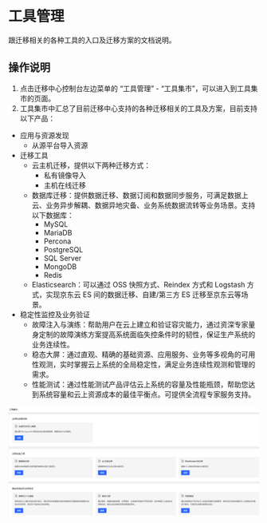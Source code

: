 # 工具管理
跟迁移相关的各种工具的入口及迁移方案的文档说明。

## 操作说明
1. 点击迁移中心控制台左边菜单的 “工具管理” - “工具集市”，可以进入到工具集市的页面。
2. 工具集市中汇总了目前迁移中心支持的各种迁移相关的工具及方案，目前支持以下产品：
  - 应用与资源发现
    - 从源平台导入资源
  - 迁移工具
    - 云主机迁移，提供以下两种迁移方式：
      - 私有镜像导入
      - 主机在线迁移
    - 数据库迁移：提供数据迁移、数据订阅和数据同步服务，可满足数据上云、业务异步解耦、数据异地灾备、业务系统数据流转等业务场景。支持以下数据库：
      - MySQL
      - MariaDB
      - Percona
      - PostgreSQL
      - SQL Server
      - MongoDB
      - Redis
    - Elasticsearch：可以通过 OSS 快照方式、Reindex 方式和 Logstash 方式，实现京东云 ES 间的数据迁移、自建/第三方 ES 迁移至京东云等场景。
  - 稳定性监控及业务验证
    - 故障注入与演练：帮助用户在云上建立和验证容灾能力，通过资深专家量身定制的故障演练方案提高系统面临失控条件时的韧性，保证生产系统的业务连续性。
    - 稳态大屏：通过直观、精确的基础资源、应用服务、业务等多视角的可用性观测，实时掌握云上系统的全局稳定性，满足业务连续性观测和管理的需求。
    - 性能测试：通过性能测试产品评估云上系统的容量及性能瓶颈，帮助您达到系统容量和云上资源成本的最佳平衡点。可提供全流程专家服务支持。 

![](../../../../image/AMC/tools-overview.png)
